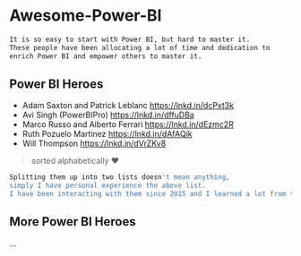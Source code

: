 # Awesome-Power-BI

```sh
It is so easy to start with Power BI, but hard to master it. 
These people have been allocating a lot of time and dedication to 
enrich Power BI and empower others to master it.
```

## Power BI Heroes
* Adam Saxton and Patrick Leblanc https://lnkd.in/dcPxt3k
* Avi Singh (PowerBIPro) https://lnkd.in/dffuDBa
* Marco Russo and Alberto Ferrari https://lnkd.in/dEzmc2R 
* Ruth Pozuelo Martinez https://lnkd.in/dAfAQik
* Will Thompson https://lnkd.in/dVrZKv8

> sorted alphabetically ♥

```sh
Splitting them up into two lists doesn't mean anything, 
simply I have personal experience the above list. 
I have been interacting with them since 2015 and I learned a lot from their knowledge.
```
## More Power BI Heroes
...
